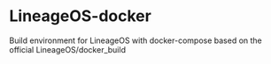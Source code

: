 # LineageOS-docker
Build environment for LineageOS with docker-compose based on the official LineageOS/docker_build
